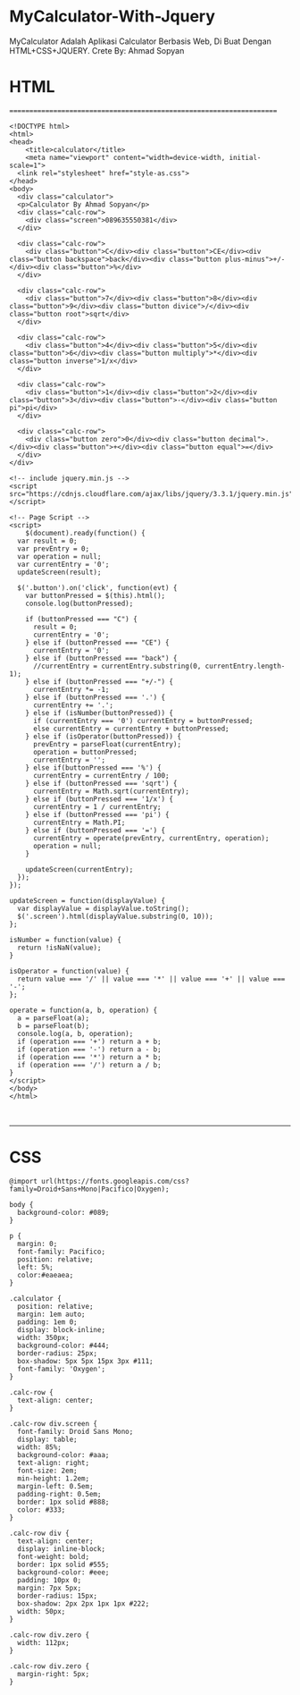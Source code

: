 # MyCalculator-With-Jquery
MyCalculator Adalah Aplikasi Calculator Berbasis Web, Di Buat Dengan HTML+CSS+JQUERY. Crete By: Ahmad Sopyan


# HTML

```===================================================================```

```
<!DOCTYPE html>
<html>
<head>
	<title>calculator</title>
	<meta name="viewport" content="width=device-width, initial-scale=1">
  <link rel="stylesheet" href="style-as.css">
</head>
<body>
  <div class="calculator">
  <p>Calculator By Ahmad Sopyan</p>
  <div class="calc-row">
    <div class="screen">089635550381</div>
  </div>
  
  <div class="calc-row">
    <div class="button">C</div><div class="button">CE</div><div class="button backspace">back</div><div class="button plus-minus">+/-</div><div class="button">%</div>
  </div>
  
  <div class="calc-row">
    <div class="button">7</div><div class="button">8</div><div class="button">9</div><div class="button divice">/</div><div class="button root">sqrt</div>
  </div>
  
  <div class="calc-row">
    <div class="button">4</div><div class="button">5</div><div class="button">6</div><div class="button multiply">*</div><div class="button inverse">1/x</div>
  </div>
  
  <div class="calc-row">
    <div class="button">1</div><div class="button">2</div><div class="button">3</div><div class="button">-</div><div class="button pi">pi</div>
  </div>
  
  <div class="calc-row">
    <div class="button zero">0</div><div class="button decimal">.</div><div class="button">+</div><div class="button equal">=</div>
  </div>
</div>

<!-- include jquery.min.js -->
<script src="https://cdnjs.cloudflare.com/ajax/libs/jquery/3.3.1/jquery.min.js"></script>

<!-- Page Script -->
<script>
	$(document).ready(function() {
  var result = 0;
  var prevEntry = 0;
  var operation = null;
  var currentEntry = '0';
  updateScreen(result);
  
  $('.button').on('click', function(evt) {
    var buttonPressed = $(this).html();
    console.log(buttonPressed);
    
    if (buttonPressed === "C") {
      result = 0;
      currentEntry = '0';
    } else if (buttonPressed === "CE") {
      currentEntry = '0';
    } else if (buttonPressed === "back") {
      //currentEntry = currentEntry.substring(0, currentEntry.length-1);
    } else if (buttonPressed === "+/-") {
      currentEntry *= -1;
    } else if (buttonPressed === '.') {
      currentEntry += '.';
    } else if (isNumber(buttonPressed)) {
      if (currentEntry === '0') currentEntry = buttonPressed;
      else currentEntry = currentEntry + buttonPressed;
    } else if (isOperator(buttonPressed)) {
      prevEntry = parseFloat(currentEntry);
      operation = buttonPressed;
      currentEntry = '';
    } else if(buttonPressed === '%') {
      currentEntry = currentEntry / 100;
    } else if (buttonPressed === 'sqrt') {
      currentEntry = Math.sqrt(currentEntry);
    } else if (buttonPressed === '1/x') {
      currentEntry = 1 / currentEntry;
    } else if (buttonPressed === 'pi') {
      currentEntry = Math.PI;
    } else if (buttonPressed === '=') {
      currentEntry = operate(prevEntry, currentEntry, operation);
      operation = null;
    }
    
    updateScreen(currentEntry);
  });
});

updateScreen = function(displayValue) {
  var displayValue = displayValue.toString();
  $('.screen').html(displayValue.substring(0, 10));
};

isNumber = function(value) {
  return !isNaN(value);
}

isOperator = function(value) {
  return value === '/' || value === '*' || value === '+' || value === '-';
};

operate = function(a, b, operation) {
  a = parseFloat(a);
  b = parseFloat(b);
  console.log(a, b, operation);
  if (operation === '+') return a + b;
  if (operation === '-') return a - b;
  if (operation === '*') return a * b;
  if (operation === '/') return a / b;
}
</script>
</body>
</html>
```

<br>
<hr>

# CSS

```
@import url(https://fonts.googleapis.com/css?family=Droid+Sans+Mono|Pacifico|Oxygen);

body {
  background-color: #089;
}

p {
  margin: 0;
  font-family: Pacifico;
  position: relative;
  left: 5%;
  color:#eaeaea;
}

.calculator {
  position: relative;
  margin: 1em auto;
  padding: 1em 0;
  display: block-inline;
  width: 350px;
  background-color: #444;
  border-radius: 25px;
  box-shadow: 5px 5px 15px 3px #111;
  font-family: 'Oxygen';
}

.calc-row {
  text-align: center;
}

.calc-row div.screen {
  font-family: Droid Sans Mono;
  display: table;
  width: 85%;
  background-color: #aaa;
  text-align: right;
  font-size: 2em;
  min-height: 1.2em;
  margin-left: 0.5em;
  padding-right: 0.5em;
  border: 1px solid #888;
  color: #333;
}

.calc-row div {
  text-align: center;
  display: inline-block;
  font-weight: bold;
  border: 1px solid #555;
  background-color: #eee;
  padding: 10px 0;
  margin: 7px 5px;
  border-radius: 15px;
  box-shadow: 2px 2px 1px 1px #222;
  width: 50px;
}

.calc-row div.zero {
  width: 112px;
}

.calc-row div.zero {
  margin-right: 5px;
}
```
